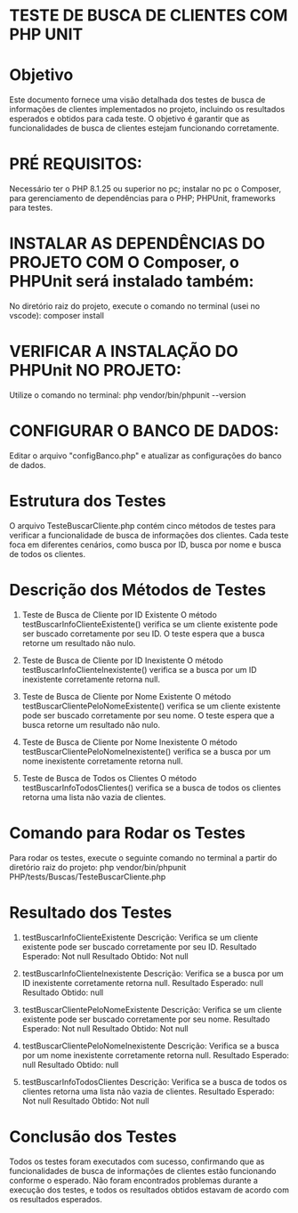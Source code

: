 # TESTE DE BUSCA DE CLIENTES COM PHP UNIT


# Objetivo
Este documento fornece uma visão detalhada dos testes de busca de informações de clientes implementados no projeto, incluindo os resultados esperados e obtidos para cada teste. O objetivo é garantir que as funcionalidades de busca de clientes estejam funcionando corretamente.


# PRÉ REQUISITOS: 
Necessário ter o PHP 8.1.25 ou superior no pc; instalar no pc o Composer, para gerenciamento de dependências para o PHP; PHPUnit, frameworks para testes.


# INSTALAR AS DEPENDÊNCIAS DO PROJETO COM O Composer, o PHPUnit será instalado também:
No diretório raiz do projeto, execute o comando no terminal (usei no vscode): composer install


# VERIFICAR A INSTALAÇÃO DO PHPUnit NO PROJETO:
Utilize o comando no terminal: php vendor/bin/phpunit --version


# CONFIGURAR O BANCO DE DADOS:
Editar o arquivo "configBanco.php" e atualizar as configurações do banco de dados.


# Estrutura dos Testes
O arquivo TesteBuscarCliente.php contém cinco métodos de testes para verificar a funcionalidade de busca de informações dos clientes. Cada teste foca em diferentes cenários, como busca por ID, busca por nome e busca de todos os clientes.


# Descrição dos Métodos de Testes
1. Teste de Busca de Cliente por ID Existente
O método testBuscarInfoClienteExistente() verifica se um cliente existente pode ser buscado corretamente por seu ID. O teste espera que a busca retorne um resultado não nulo.

2. Teste de Busca de Cliente por ID Inexistente
O método testBuscarInfoClienteInexistente() verifica se a busca por um ID inexistente corretamente retorna null.

3. Teste de Busca de Cliente por Nome Existente
O método testBuscarClientePeloNomeExistente() verifica se um cliente existente pode ser buscado corretamente por seu nome. O teste espera que a busca retorne um resultado não nulo.

4. Teste de Busca de Cliente por Nome Inexistente
O método testBuscarClientePeloNomeInexistente() verifica se a busca por um nome inexistente corretamente retorna null.

5. Teste de Busca de Todos os Clientes
O método testBuscarInfoTodosClientes() verifica se a busca de todos os clientes retorna uma lista não vazia de clientes.


# Comando para Rodar os Testes
Para rodar os testes, execute o seguinte comando no terminal a partir do diretório raiz do projeto:
php vendor/bin/phpunit PHP/tests/Buscas/TesteBuscarCliente.php


# Resultado dos Testes
1. testBuscarInfoClienteExistente
Descrição: Verifica se um cliente existente pode ser buscado corretamente por seu ID.
Resultado Esperado: Not null
Resultado Obtido: Not null

2. testBuscarInfoClienteInexistente
Descrição: Verifica se a busca por um ID inexistente corretamente retorna null.
Resultado Esperado: null
Resultado Obtido: null

3. testBuscarClientePeloNomeExistente
Descrição: Verifica se um cliente existente pode ser buscado corretamente por seu nome.
Resultado Esperado: Not null
Resultado Obtido: Not null

4. testBuscarClientePeloNomeInexistente
Descrição: Verifica se a busca por um nome inexistente corretamente retorna null.
Resultado Esperado: null
Resultado Obtido: null

5. testBuscarInfoTodosClientes
Descrição: Verifica se a busca de todos os clientes retorna uma lista não vazia de clientes.
Resultado Esperado: Not null
Resultado Obtido: Not null


# Conclusão dos Testes
Todos os testes foram executados com sucesso, confirmando que as funcionalidades de busca de informações de clientes estão funcionando conforme o esperado. Não foram encontrados problemas durante a execução dos testes, e todos os resultados obtidos estavam de acordo com os resultados esperados.